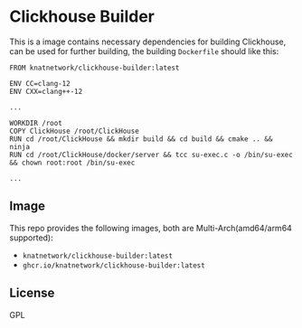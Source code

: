 # Clickhouse Builder

This is a image contains necessary dependencies for building Clickhouse, can be used for further building, the building `Dockerfile` should like this:

```Dockefile
FROM knatnetwork/clickhouse-builder:latest

ENV CC=clang-12
ENV CXX=clang++-12

...

WORKDIR /root
COPY ClickHouse /root/ClickHouse
RUN cd /root/ClickHouse && mkdir build && cd build && cmake .. && ninja
RUN cd /root/ClickHouse/docker/server && tcc su-exec.c -o /bin/su-exec && chown root:root /bin/su-exec

...
```

## Image

This repo provides the following images, both are Multi-Arch(amd64/arm64 supported):

* `knatnetwork/clickhouse-builder:latest`
* `ghcr.io/knatnetwork/clickhouse-builder:latest`

## License

GPL